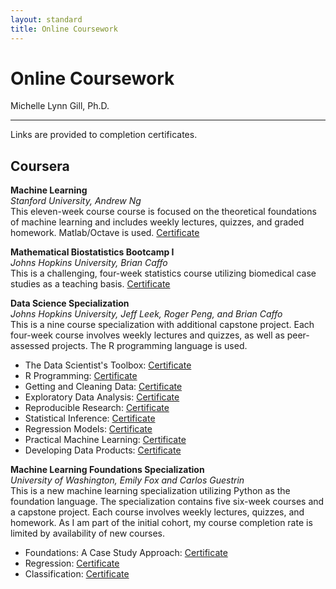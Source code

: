```yaml
---
layout: standard
title: Online Coursework
---
```


# Online Coursework



Michelle Lynn Gill, Ph.D.    

-------------------

Links are provided to completion certificates.

## __Coursera__

**Machine Learning**  
*Stanford University, Andrew Ng*  
This eleven-week course course is focused on the theoretical foundations of machine learning and includes weekly lectures, quizzes, and graded homework. Matlab/Octave is used. [Certificate](http://link.mlgill.co/1QWaeg9)


**Mathematical Biostatistics Bootcamp I**  
*Johns Hopkins University, Brian Caffo*  
This is a challenging, four-week statistics course utilizing biomedical case studies as a teaching basis. [Certificate](http://link.mlgill.co/1QWaiMV)

<!-- **Mathematical Biostatistics Bootcamp II**  
*Johns Hopkins University, Brian Caffo*  
*in progress* -->


**Data Science Specialization**  
*Johns Hopkins University, Jeff Leek, Roger Peng, and Brian Caffo*  
This is a nine course specialization with additional capstone project. Each four-week course involves weekly lectures and quizzes, as well as peer-assessed projects. The R programming language is used.

* The Data Scientist's Toolbox: [Certificate](http://link.mlgill.co/1QWajAo)
* R Programming: [Certificate](http://link.mlgill.co/1QWalbI)
* Getting and Cleaning Data: [Certificate](http://link.mlgill.co/1QWan3c)
* Exploratory Data Analysis: [Certificate](http://link.mlgill.co/1QWanQK)
* Reproducible Research: [Certificate](http://link.mlgill.co/1QWarjv)
* Statistical Inference: [Certificate](http://link.mlgill.co/1QWawUr)
* Regression Models: [Certificate](http://link.mlgill.co/1QWaADE)
* Practical Machine Learning: [Certificate](http://link.mlgill.co/1QWaBYj)
* Developing Data Products: [Certificate](http://link.mlgill.co/1QWaDPC)
<!-- * Capstone Project: *in progress*, project involves parsing corpuses from Twitter, blogs, and news articles to develop a predictive text engine -->


**Machine Learning Foundations Specialization**  
*University of Washington, Emily Fox and Carlos Guestrin*  
This is a new machine learning specialization utilizing Python as the foundation language. The specialization contains five six-week courses and a capstone project. Each course involves weekly lectures, quizzes, and homework. As I am part of the initial cohort, my course completion rate is limited by availability of new courses.

* Foundations: A Case Study Approach: [Certificate](http://link.mlgill.co/1QWaEDi)
* Regression: [Certificate](http://link.mlgill.co/1QWaGLv)
* Classification: [Certificate](http://link.mlgill.co/1U0JxZH)
<!-- * Clustering & Retrieval: *future* -->
<!-- * Recommender Systems & Dimensionality Reduction: *future* -->
<!-- * Capstone Project: *future* -->

